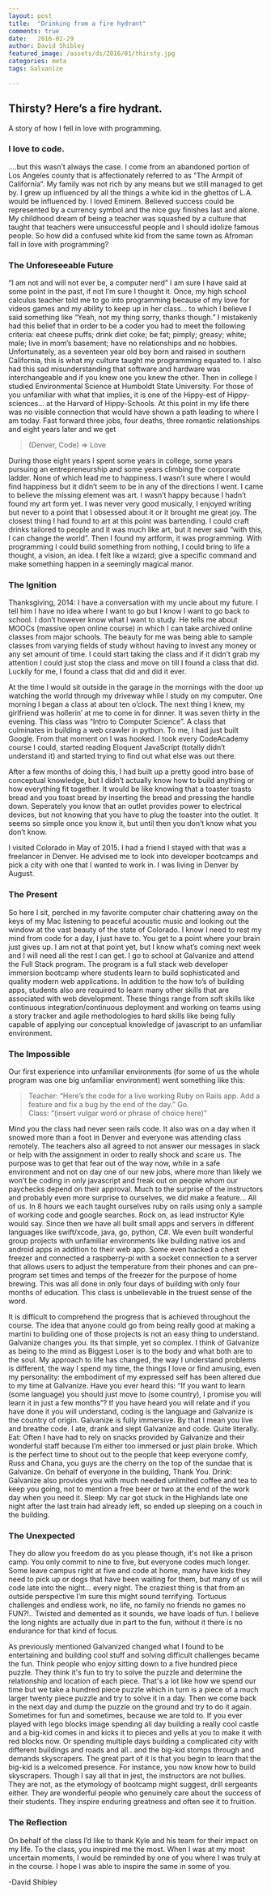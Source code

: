 ```yaml
---
layout: post
title:  "Drinking from a fire hydrant"
comments: true
date:   2016-02-29
author: David Shibley
featured_image: /assets/ds/2016/01/thirsty.jpg
categories: meta
tags: Galvanize

---
```

## Thirsty? Here’s a fire hydrant.
A story of how I fell in love with programming.


### I love to code.


….but this wasn’t always the case. I come from an abandoned portion of Los Angeles county that is affectionately referred to as “The Armpit of California”. My family was not rich by any means but we still managed to get by. I grew up influenced by all the things a white kid in the ghettos of L.A. would be influenced by. I loved Eminem. Believed success could be represented by a currency symbol and the nice guy finishes last and alone. My childhood dream of being a teacher was squashed by a culture that taught that teachers were unsuccessful people and I should idolize famous people. So how did a confused white kid from the same town as Afroman fall in love with programming?

### The Unforeseeable Future

“I am not and will not ever be, a computer nerd” I am sure I have said at some point in the past, if not I’m sure I thought it. Once, my high school calculus teacher told me to go into programming because of my love for videos games and my ability to keep up in her class... to which I believe I said something like  “Yeah, not my thing sorry, thanks though.” I mistakenly had this belief that in order to be a coder you had to meet the following criteria: eat cheese puffs; drink diet coke; be fat; pimply; greasy; white; male; live in mom’s basement; have no relationships and no hobbies. Unfortunately, as a seventeen year old boy born and raised in southern California, this is what my culture taught me programming equated to. I also had this sad misunderstanding that software and hardware was interchangeable and if you knew one you knew the other. Then in college I studied Environmental Science at Humboldt State University. For those of you unfamiliar with what that implies, it is one of the Hippy-est of Hippy-sciences… at the Harvard of Hippy-Schools. At this point in my life there was no visible connection that would have shown a path leading to where I am today. Fast forward three jobs, four deaths, three romantic relationships and eight years later and we get

>(Denver, Code) => Love

During those eight years I spent some years in college, some years pursuing an entrepreneurship and some years climbing the corporate ladder.  None of which lead me to happiness. I wasn’t sure where I would find happiness but it didn’t seem to be in any of the directions I went. I came to believe the missing element was art. I wasn’t happy because I hadn’t found my art form yet. I was never very good musically, I enjoyed writing but never to a point that I obsessed about it or it brought me great joy. The closest thing I had found to art at this point was bartending. I could craft drinks tailored to people and it was much like art, but it never said “with this, I can change the world”. Then I found my artform, it was programming. With programming I could build something from nothing, I could bring to life a thought, a vision, an idea. I felt like a wizard; give a specific command and make something happen in a seemingly magical manor.

### The Ignition

Thanksgiving, 2014: I have a conversation with my uncle about my future. I tell him I have no idea where I want to go but I know I want to go back to school. I don’t however know what I want to study. He tells me about MOOCs (massive open online course) in which I can take archived online classes from major schools. The beauty for me was being able to sample classes from varying fields of study without having to invest any money or any set amount of time. I could start taking the class and if it didn’t grab my attention I could just stop the class and move on till I found a class that did. Luckily for me, I found a class that did and did it ever.

At the time I would sit outside in the garage in the mornings with the door up watching the world through my driveway while I study on my computer. One morning I began a class at about ten o’clock. The next thing I knew, my girlfriend was hollerin’ at me to come in for dinner. It was seven thirty in the evening. This class was “Intro to Computer Science”. A class that culminates in building a web crawler in python. To me, I had just built Google. From that moment on I was hooked. I took every CodeAcademy course I could, started reading Eloquent JavaScript (totally didn’t understand it) and started trying to find out what else was out there.

After a few months of doing this, I had built up a pretty good intro base of conceptual knowledge, but I didn’t actually know how to build anything or how everything fit together. It would be like knowing that a toaster toasts bread and you toast bread by inserting the bread and pressing the handle down. Seperately you know that an outlet provides power to electrical devices, but not knowing that you have to plug the toaster into the outlet. It seems so simple once you know it, but until then you don’t know what you don’t know.

I visited Colorado in May of 2015. I had a friend I stayed with that was a freelancer in Denver. He advised me to look into developer bootcamps and pick a city with one that I wanted to work in. I was living in Denver by August.

### The Present

So here I sit, perched in my favorite computer chair chattering away on the keys of my Mac listening to peaceful acoustic music and looking out the window at the vast beauty of the state of Colorado. I know I need to rest my mind from code for a day, I just have to. You get to a point where your brain just gives up. I am not at that point yet, but I know what’s coming next week and I will need all the rest I can get. I go to school at Galvanize and attend the Full Stack program. The program is a full stack web developer immersion bootcamp where students learn to build sophisticated and quality modern web applications. In addition to the how to’s of building apps, students also are required to learn many other skills that are associated with web development. These things range from soft skills like continuous integration/continuous deployment and working on teams using a story tracker and agile methodologies to hard skills like being fully capable of applying our conceptual knowledge of javascript to an unfamiliar environment.


### The Impossible


Our first experience into unfamiliar environments (for some of us the whole program was one big unfamiliar environment) went something like this:

  >Teacher: “Here’s the code for a live working Ruby on Rails app. Add a feature and fix a bug by the end of the day.”
  >Go.          
  >Class: “(insert vulgar word or phrase of choice here)”

Mind you the class had never seen rails code. It also was on a day when it snowed more than a foot in Denver and everyone was attending class remotely. The teachers also all agreed to not answer our messages in slack or help with the assignment in order to really shock and scare us. The purpose was to get that fear out of the way now, while in a safe environment and not on day one of our new jobs, where more than likely we won’t be coding in only javascript and freak out on people whom our paychecks depend on their approval. Much to the surprise of the instructors and probably even more surprise to ourselves, we did make a feature… All of us. In 8 hours we each taught ourselves ruby on rails using only a sample of working code and google searches. Rock on, as lead instructor Kyle would say. Since then we have all built small apps and servers in different languages like swift/xcode, java, go, python, C#. We even built wonderful group projects with unfamiliar environments like building native ios and android apps in addition to their web app. Some even hacked a chest freezer and connected a raspberry-pi with a socket connection to a server that allows users to adjust the temperature from their phones and can pre-program set times and temps of the freezer for the purpose of home brewing. This was all done in only four days of building with only four months of education. This class is unbelievable in the truest sense of the word.

It is difficult to comprehend the progress that is achieved throughout the course. The idea that anyone could go from being really good at making a martini to building one of those projects is not an easy thing to understand. Galvanize changes you. Its that simple, yet so complex. I think of Galvanize as being to the mind as Biggest Loser is to the body and what both are to the soul. My approach to life has changed, the way I understand problems is different, the way I spend my time, the things I love or find amusing, even my personality: the embodiment of my expressed self has been altered due to my time at Galvanize. Have you ever heard this: “If you want to learn (some language) you should just move to (some country), I promise you will learn it in just a few months”? If you have heard you will relate and if you have done it you will understand, coding is the language and Galvanize is the country of origin. Galvanize is fully immersive. By that I mean you live and breathe code. I ate, drank and slept Galvanize and code. Quite literally. Eat: Often I have had to rely on snacks provided by Galvanize and their wonderful staff because I’m either too immersed or just plain broke. Which is the perfect time to shout out to the people that keep everyone comfy, Russ and Chana, you guys are the cherry on the top of the sundae that is Galvanize. On behalf of everyone in the building, Thank You.
Drink: Galvanize also provides you with much needed unlimited coffee and tea to keep you going, not to mention a free beer or two at the end of the work day when you need it.
Sleep: My car got stuck in the Highlands late one night after the last train had already left, so ended up sleeping on a couch in the building.


### The Unexpected


They do allow you freedom do as you please though, it's not like a prison camp. You only commit to nine to five, but everyone codes much longer. Some leave campus right at five and code at home, many have kids they need to pick up or dogs that have been waiting for them, but many of us will code late into the night… every night. The craziest thing is that from an outside perspective I’m sure this might sound terrifying. Tortuous challenges and endless work, no life, no family no friends no games no FUN?!.. Twisted and demented as it sounds, we have loads of fun. I believe the long nights are actually due in part to the fun, without it there is no endurance for that kind of focus.

As previously mentioned Galvanized changed what I found to be entertaining and building cool stuff and solving difficult challenges became the fun. Think people who enjoy sitting down to a five hundred piece puzzle. They think it's fun to try to solve the puzzle and determine the relationship and location of each piece. That's a lot like how we spend our time but we take a hundred piece puzzle which in turn is a piece of a much larger twenty piece puzzle and try to solve it in a day. Then we come back in the next day and dump the puzzle on the ground and try to do it again. Sometimes for fun and sometimes, because we are told to. If you ever played with lego blocks image spending all day building a really cool castle and a big-kid comes in and kicks it to pieces and yells at you to make it with red blocks now. Or spending multiple days building a complicated city with different buildings and roads and all.. and the big-kid stomps through and demands skyscrapers. The great part of it is that you begin to learn that the big-kid is a welcomed presence. For instance, you now know how to build skyscrapers. Though I say all that in jest, the instructors are not bullies. They are not, as the etymology of bootcamp might suggest, drill sergeants either. They are wonderful people who genuinely care about the success of their students. They inspire enduring greatness and often see it to fruition.


### The Reflection


On behalf of the class I’d like to thank Kyle and his team for their impact on my life. To the class, you inspired me the most. When I was at my most uncertain moments, I would be reminded by one of you where I was truly at in the course. I hope I was able to inspire the same in some of you.

-David Shibley

